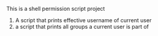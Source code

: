 This is a shell permission script project
1. A script that prints effective username of current user
2. a script that prints all groups a current user is part of
